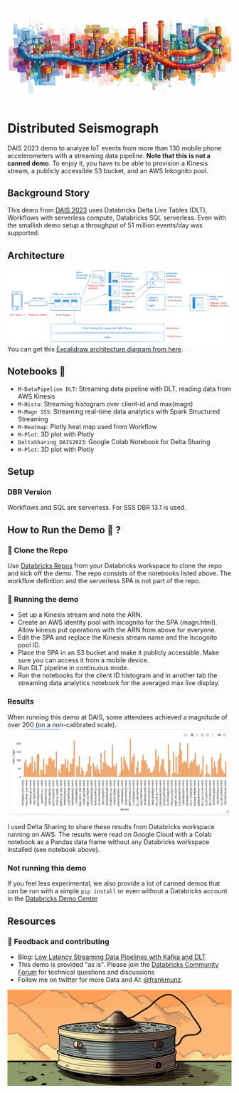 ![Arch](img/data-pipeline2.png)
# Distributed Seismograph
DAIS 2023 demo to analyze IoT events from more than 130 mobile phone accelerometers with a streaming data pipeline.
**Note that this is not a canned demo**. To enjoy it, you have to be able to provision a Kinesis stream, a publicly accessible S3 bucket, and an AWS Inkognito pool. 

## Background Story

This demo from [DAIS 2023](https://www.databricks.com/dataaisummit/session/embracing-future-data-engineering-serverless-real-time-lakehouse-action/) uses Databricks Delta Live Tables (DLT), Workflows with serverless compute, Databricks SQL serverless. Even with the smallish demo setup a throughput of 51 million events/day was supported. 

## Architecture 

![Arch](img/archdiagram.png)
You can get this [Excalidraw architecture diagram from here](motion.excalidraw). 

## Notebooks 📔 

* `M-DataPipeline DLT`: Streaming data pipeline with DLT, reading data from AWS Kinesis
* `M-Histo`: Streaming histogram over client-id and max(magn)
* `M-Magn SSS`: Streaming real-time data analytics with Spark Structured Streaming
* `M-Heatmap`: Plotly heat map used from Workflow
* `M-Plot`: 3D plot with Plotly
* `DeltaSharing_DAIS2023`: Google Colab Notebook for Delta Sharing
* `M-Plot`: 3D plot with Plotly


## Setup

### DBR Version
Workflows and SQL are serverless. For SSS DBR 13.1 is used.
## How to Run the Demo 🚀 ?
### 🐑 Clone the Repo
Use [Databricks Repos](https://docs.databricks.com/repos/index.html#clone-a-remote-git-repository) from your Databricks workspace to clone the repo and kick off the demo. The repo consists of the notebooks listed above. The workflow definition and the serverless SPA is not part of the repo.


### 🚀 Running the demo 
* Set up a Kinesis stream and note the ARN. 
* Create an AWS identity pool with Incognito for the SPA (magn.html). Allow kinesis put operations with the ARN from above for everyone. 
* Edit the SPA and replace the Kinesis stream name and the Incognito pool ID. 
* Place the SPA in an S3 bucket and make it publicly accessible. Make sure you can access it from a mobile device. 
* Run DLT pipeline in continuous mode.
* Run the notebooks for the client ID histogram and in another tab the streaming data analytics notebook for the averaged max live display.

### Results

When running this demo at DAIS, some attendees achieved a magnitude of over 200 (on a non-calibrated scale). 
![Arch](img/histo.png)

I used Delta Sharing to share these results from Databricks workspace running on AWS.
The results were read on Google Cloud with a Colab notebook as a Pandas data frame without any Databricks workspace installed (see notebook above). 

### Not running this demo

If you feel less experimental, we also provide a lot of canned demos that can be run with a simple `pip install` or even without a Databricks account in the [Databricks Demo Center](https://databricks.com/demos) 


## Resources

### 🤝 Feedback and contributing

* Blog: [Low Latency Streaming Data Pipelines with Kafka and DLT](https://www.databricks.com/blog/2022/08/09/low-latency-streaming-data-pipelines-with-delta-live-tables-and-apache-kafka.html)
* This demo is provided "as is". Please join the [Databricks Community Forum](https://community.databricks.com/) for technical questions and discussions
* Follow me on twitter for more Data and AI: [@frankmunz](https://twitter.com/frankmunz). 


![Arch](img/data-magn.png)

